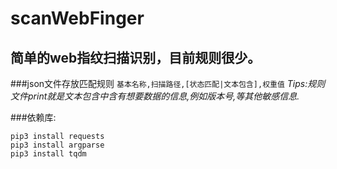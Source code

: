 # scanWebFinger
简单的web指纹扫描识别，目前规则很少。
-
###json文件存放匹配规则 
`基本名称,扫描路径,[状态匹配|文本包含],权重值`
_Tips:规则文件print就是文本包含中含有想要数据的信息,例如版本号,等其他敏感信息._

###依赖库:  
```
pip3 install requests
pip3 install argparse
pip3 install tqdm
```